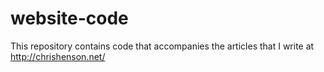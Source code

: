 # website-code
This repository contains code that accompanies the articles that I write at http://chrishenson.net/
